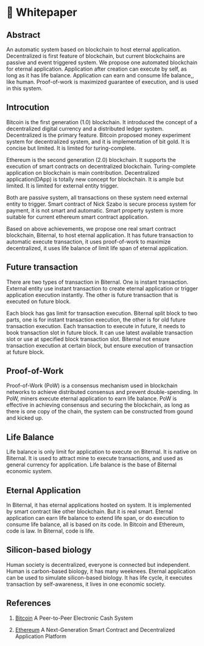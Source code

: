 # 👋 Whitepaper

## Abstract

An automatic system based on blockchain to host eternal application. Decentralized is first feature of blockchain, but current blockchains are passive and event triggered system. We propose one automated blockchain for eternal application. Application after creation can execute by self, as long as it has life balance. Application can earn and consume life balance,, like human. Proof-of-work is maximized guarantee of execution, and is used in this system.


## Introcution

Bitcoin is the first generation (1.0) blockchain. It introduced the concept of a decentralized digital currency and a distributed ledger system. Decentralized is the primary feature. Bitcoin proposed money experiment system for decentralized system, and it is implementation of bit gold. It is concise but limited. It is limited for turing-complete. 

Ethereum is the second generation (2.0) blockchain. It supports the execution of smart contracts on decentralized blockchain. Turing-complete application on blockchain is main contribution. Decentralized application(DApp) is totally new concept for blockchain. It is ample but limited. It is limited for external entity trigger.

Both are passive system, all transactions on these system need external entity to trigger. Smart contract of Nick Szabo is secure process system for payment, it is not smart and automatic. Smart property system is more suitable for current ethereum smart contract application.

Based on above achievements, we propose one real smart contract blockchain, Biternal, to host eternal application. It has future transaction to automatic execute transaction, it uses proof-of-work to maximize decentralized, it uses life balance of limit life span of eternal application. 


## Future transaction

There are two types of transaction in Biternal. One is instant transaction. External entity use instant transaction to create eternal application or trigger application execution instantly. The other is future transaction that is executed on future block.

Each block has gas limit for transaction execution. Biternal split block to two parts, one is for instant transaction execution, the other is for old future transaction execution. Each transaction to execute in future, it needs to book transaction slot in future block. It can use latest available transaction slot or use at specified block transaction slot. Biternal not ensure transaction execution at certain block, but ensure execution of transaction at future block.


## Proof-of-Work

Proof-of-Work (PoW) is a consensus mechanism used in blockchain networks to achieve distributed consensus and prevent double-spending. In PoW, miners execute eternal application to earn life balance. PoW is effective in achieving consensus and securing the blockchain, as long as there is one copy of the chain, the system can be constructed from gound and kicked up. 

## Life Balance

Life balance is only limit for application to execute on Biternal. It is native on Biternal. It is used to attract mine to execute transactions, and used as general currency for application. Life balance is the base of Biternal economic system.

## Eternal Application

In Biternal, it has eternal applications hosted on system. It is implemented by smart contract like other blockchain. But it is real smart. Eternal application can earn life balance to extend life span, or do execution to consume life balance, all is based on its code. In Bitcoin and Ethereum, code is law. In Biternal, code is life.

## Silicon-based biology

Human society is decentralized, everyone is connected but independent. Human is carbon-based biology, it has many weeknees. Eternal application can be used to simulate silicon-based biology. It has life cycle, it executes transaction by self-awareness, it lives in one economic society.


## References

1. [Bitcoin](https://bitcoin.org/bitcoin.pdf) A Peer-to-Peer Electronic Cash System

2. [Ethereum](https://ethereum.org/en/whitepaper/) A Next-Generation Smart Contract and Decentralized Application Platform